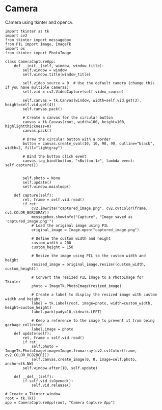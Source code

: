 # Camera
Camera using tkinter and opencv.


    import tkinter as tk
    import cv2
    from tkinter import messagebox
    from PIL import Image, ImageTk
    import os
    from tkinter import PhotoImage
    
    class CameraCaptureApp:
        def __init__(self, window, window_title):
            self.window = window
            self.window.title(window_title)
    
            self.video_source = 0  # Use the default camera (change this if you have multiple cameras)
            self.vid = cv2.VideoCapture(self.video_source)
    
            self.canvas = tk.Canvas(window, width=self.vid.get(3), height=self.vid.get(4))
            self.canvas.pack()
    
            # Create a canvas for the circular button
            canvas = tk.Canvas(root, width=100, height=100, highlightthickness=0)
            canvas.pack()
            
            # Draw the circular button with a border
            button = canvas.create_oval(10, 10, 90, 90, outline="black", width=2, fill="lightgray")
            
            # Bind the button click event
            canvas.tag_bind(button, "<Button-1>", lambda event: self.capture())
    
    
            self.photo = None
            self.update()
            self.window.mainloop()
    
        def capture(self):
            ret, frame = self.vid.read()
            if ret:
                cv2.imwrite("captured_image.png", cv2.cvtColor(frame, cv2.COLOR_BGR2GRAY))
                messagebox.showinfo("Capture", "Image saved as 'captured_image.png'")
                # Load the original image using PIL
                original_image = Image.open("captured_image.png")
                
                # Define the custom width and height
                custom_width = 200
                custom_height = 150
                
                # Resize the image using PIL to the custom width and height
                resized_image = original_image.resize((custom_width, custom_height))
                
                # Convert the resized PIL image to a PhotoImage for Tkinter
                photo = ImageTk.PhotoImage(resized_image)
                
                # Create a label to display the resized image with custom width and height
                label = tk.Label(root, image=photo, width=custom_width, height=custom_height)
                label.pack(pady=10,side=tk.LEFT)
    
                # Keep a reference to the image to prevent it from being garbage collected
                label.image = photo
        def update(self):
            ret, frame = self.vid.read()
            if ret:
                self.photo = ImageTk.PhotoImage(image=Image.fromarray(cv2.cvtColor(frame, cv2.COLOR_RGB2BGR)))
                self.canvas.create_image(0, 0, image=self.photo, anchor=tk.NW)
            self.window.after(10, self.update)
    
        def __del__(self):
            if self.vid.isOpened():
                self.vid.release()
    
    # Create a Tkinter window
    root = tk.Tk()
    app = CameraCaptureApp(root, "Camera Capture App")
